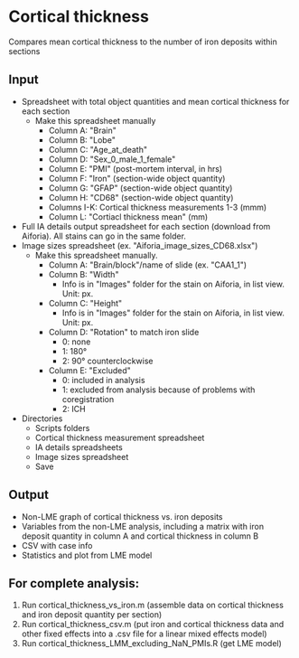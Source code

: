 # Cortical thickness

Compares mean cortical thickness to the number of iron deposits within sections

## Input
- Spreadsheet with total object quantities and mean cortical thickness for each section
	- Make this spreadsheet manually
		- Column A: "Brain"
		- Column B: "Lobe"
		- Column C: "Age_at_death"
		- Column D: "Sex_0_male_1_female"
		- Column E: "PMI" (post-mortem interval, in hrs)
		- Column F: "Iron" (section-wide object quantity)
		- Column G: "GFAP" (section-wide object quantity)
		- Column H: "CD68" (section-wide object quantity)
		- Columns I-K: Cortical thickness measurements 1-3 (mmm)
		- Column L: "Cortiacl thickness mean" (mm)
- Full IA details output spreadsheet for each section (download from Aiforia). All stains can go in the same folder.
- Image sizes spreadsheet (ex. "Aiforia_image_sizes_CD68.xlsx")
	- Make this spreadsheet manually.
		- Column A: "Brain/block"/name of slide (ex. "CAA1_1")
		- Column B: "Width"
			- Info is in "Images" folder for the stain on Aiforia, in list view. Unit: px.
		- Column C: "Height"
			- Info is in "Images" folder for the stain on Aiforia, in list view. Unit: px.
		- Column D: "Rotation" to match iron slide
			- 0: none
			- 1: 180° 
			- 2: 90° counterclockwise
		- Column E: "Excluded"
			- 0: included in analysis
			- 1: excluded from analysis because of problems with coregistration
			- 2: ICH
- Directories
	- Scripts folders
	- Cortical thickness measurement spreadsheet
	- IA details spreadsheets
	- Image sizes spreadsheet
	- Save 

## Output
- Non-LME graph of cortical thickness vs. iron deposits
- Variables from the non-LME analysis, including a matrix with iron deposit quantity in column A and cortical thickness in column B
- CSV with case info 
- Statistics and plot from LME model
		
## For complete analysis:
1. Run cortical_thickness_vs_iron.m (assemble data on cortical thickness and iron deposit quantity per section)
2. Run cortical_thickness_csv.m (put iron and cortical thickness data and other fixed effects into a .csv file for a linear mixed effects model) 
3. Run cortical_thickness_LMM_excluding_NaN_PMIs.R (get LME model)
